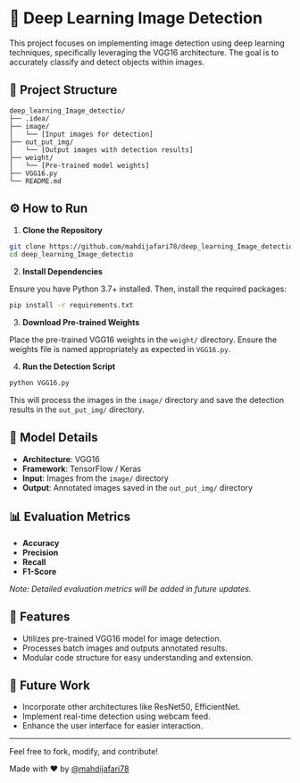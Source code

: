 # 🧠 Deep Learning Image Detection

This project focuses on implementing image detection using deep learning techniques, specifically leveraging the VGG16 architecture. The goal is to accurately classify and detect objects within images.

## 📁 Project Structure

```
deep_learning_Image_detectio/
├── .idea/
├── image/
│   └── [Input images for detection]
├── out_put_img/
│   └── [Output images with detection results]
├── weight/
│   └── [Pre-trained model weights]
├── VGG16.py
└── README.md
```

## ⚙️ How to Run

1. **Clone the Repository**

```bash
git clone https://github.com/mahdijafari78/deep_learning_Image_detectio.git
cd deep_learning_Image_detectio
```

2. **Install Dependencies**

Ensure you have Python 3.7+ installed. Then, install the required packages:

```bash
pip install -r requirements.txt
```

3. **Download Pre-trained Weights**

Place the pre-trained VGG16 weights in the `weight/` directory. Ensure the weights file is named appropriately as expected in `VGG16.py`.

4. **Run the Detection Script**

```bash
python VGG16.py
```

This will process the images in the `image/` directory and save the detection results in the `out_put_img/` directory.

## 🧠 Model Details

- **Architecture**: VGG16
- **Framework**: TensorFlow / Keras
- **Input**: Images from the `image/` directory
- **Output**: Annotated images saved in the `out_put_img/` directory

## 📊 Evaluation Metrics

- **Accuracy**
- **Precision**
- **Recall**
- **F1-Score**

*Note: Detailed evaluation metrics will be added in future updates.*

## 📌 Features

- Utilizes pre-trained VGG16 model for image detection.
- Processes batch images and outputs annotated results.
- Modular code structure for easy understanding and extension.

## 🚀 Future Work

- Incorporate other architectures like ResNet50, EfficientNet.
- Implement real-time detection using webcam feed.
- Enhance the user interface for easier interaction.


---

Feel free to fork, modify, and contribute!

Made with ❤️ by [@mahdijafari78](https://github.com/mahdijafari78)
